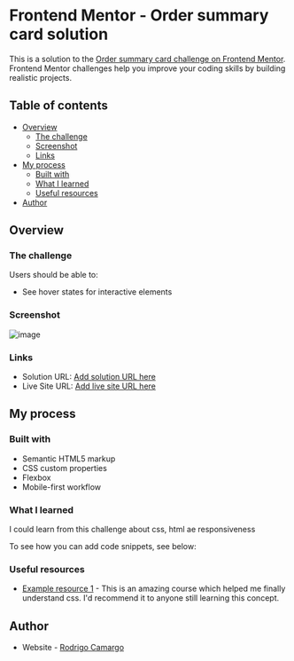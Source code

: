 # Frontend Mentor - Order summary card solution

This is a solution to the [Order summary card challenge on Frontend Mentor](https://www.frontendmentor.io/challenges/order-summary-component-QlPmajDUj). Frontend Mentor challenges help you improve your coding skills by building realistic projects. 

## Table of contents

- [Overview](#overview)
  - [The challenge](#the-challenge)
  - [Screenshot](#screenshot)
  - [Links](#links)
- [My process](#my-process)
  - [Built with](#built-with)
  - [What I learned](#what-i-learned)
  - [Useful resources](#useful-resources)
- [Author](#author)



## Overview

### The challenge

Users should be able to:

- See hover states for interactive elements

### Screenshot

![image](https://user-images.githubusercontent.com/47711649/130433797-61f3f687-ce68-401e-82de-5874bd5a2cb1.png)




### Links

- Solution URL: [Add solution URL here](https://github.com/rodrigocamargo854/order-summary)
- Live Site URL: [Add live site URL here](https://order-summary-ljmxeruoq-challenge1frontmenthor.vercel.app/)

## My process

### Built with

- Semantic HTML5 markup
- CSS custom properties
- Flexbox
- Mobile-first workflow


### What I learned


I could learn from this challenge about css, html ae responsiveness

To see how you can add code snippets, see below:


### Useful resources


- [Example resource 1](https://www.udemy.com/course/css-bootcamp-master-in-css-including-css-grid-flexbox/learn/lecture/10844296#overview) - This is an amazing course which helped me finally understand css. I'd recommend it to anyone still learning this concept.

## Author

- Website - [Rodrigo Camargo](https://github.com/rodrigocamargo854)




